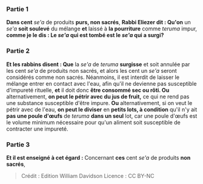 
### Partie 1
<b>Dans cent</b> <i>se'a</i> de produits <b>purs, non sacrés</b>, <b>Rabbi Eliezer dit : Qu'on</b> un <i>se'a</i> <b>soit soulevé</b> du mélange <b>et</b> laissé à <b>la pourriture</b> comme <i>teruma</i> impur, <b>comme je le dis : Le <i>se'a</i> qui est tombé est le <i>se'a</i> qui a surgi?</b>

### Partie 2
<b>Et les rabbins disent : Que</b> la <i>se'a</i> de <i>teruma</i> <b>surgisse</b> et soit annulée par les cent <i>se'a</i> de produits non sacrés, et alors les cent un <i>se'a</i> seront considérés comme non sacrés. Néanmoins, il est interdit de laisser le mélange entrer en contact avec l'eau, afin qu'il ne devienne pas susceptible d'impureté rituelle, <b>et</b> il doit donc <b>être consommé sec ou rôti. Ou</b> alternativement, <b>on peut le pétrir avec du jus de fruit,</b> ce qui ne rend pas une substance susceptible d'être impure. <b>Ou</b> alternativement, si on veut le pétrir avec de l'eau, <b>on peut le diviser</b> en <b>petits lots, à condition</b> qu'il n'y ait <b>pas une poule d'œufs</b> de <i>teruma</i> <b>dans un seul</b> lot, car une poule d'œufs est le volume minimum nécessaire pour qu'un aliment soit susceptible de contracter une impureté.

### Partie 3
<b>Et il est enseigné à cet égard :</b> Concernant <b>ces</b> cent <i>se'a</i> de produits <b>non sacrés</b>,

>Crédit : Edition William Davidson
>Licence : CC BY-NC